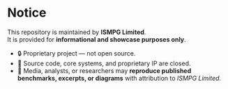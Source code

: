 # Notice

This repository is maintained by **ISMPG Limited**.  
It is provided for **informational and showcase purposes only**.  

- 🔒 Proprietary project — not open source.  
- 📄 Source code, core systems, and proprietary IP are closed.  
- 📰 Media, analysts, or researchers may **reproduce published benchmarks, excerpts, or diagrams** with attribution to *ISMPG Limited*.  

<!--
For research collaborations, enterprise partnerships, or commercial enquiries:  
📩 contact@merpian.com

-->
